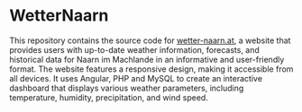 # WetterNaarn
This repository contains the source code for [wetter-naarn.at](https://wetter-naarn.at), a website that provides users with up-to-date weather information, forecasts, and historical data for Naarn im Machlande in an informative and user-friendly format. The website features a responsive design, making it accessible from all devices. It uses Angular, PHP and MySQL to create an interactive dashboard that displays various weather parameters, including temperature, humidity, precipitation, and wind speed.
